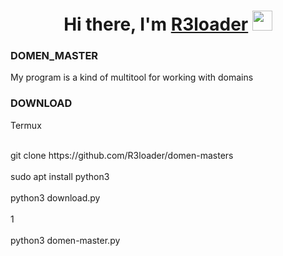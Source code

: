 

<h1 align="center">Hi there, I'm <a href="https://github.com/R3loader" target="_blank">R3loader</a> 
<img src="https://github.com/blackcater/blackcater/raw/main/images/Hi.gif" height="32"/></h1>


<h3>
  DOMEN_MASTER
</h3>

My program is a kind of multitool for working with domains

<h3>
  DOWNLOAD
</h3>
Termux
<p style="text-indent: 25px;>
  <br> git clone https://github.com/R3loader/domen-masters </br> pkg install python3</br><br>python3 download.py</br><br>1</br><br>python3 domen-master.py</br>
</p>
Linux
<p style="text-indent: 25px;>
  <br>git clone https://github.com/R3loader/domen-masters</br>
  <br>sudo apt install python3</br>
  <br>python3 download.py</br>
  <br>1</br>
  <br>python3 domen-master.py</br>
</p>
